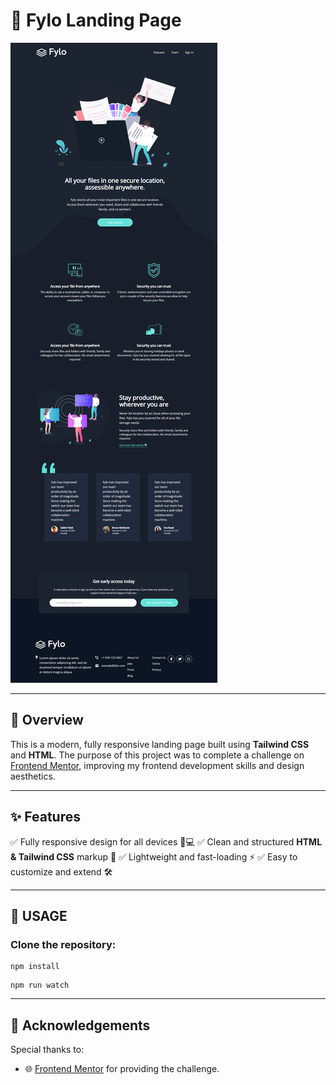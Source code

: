 # 📌 Fylo Landing Page

![🚀 Project Preview](fylo.png)

---

## 🌟 Overview
This is a modern, fully responsive landing page built using **Tailwind CSS** and **HTML**. The purpose of this project was to complete a challenge on [Frontend Mentor](https://www.frontendmentor.io/challenges/fylo-dark-theme-landing-page-5ca5f2d21e82137ec91a50fd), improving my frontend development skills and design aesthetics.

---

## ✨ Features
✅ Fully responsive design for all devices 📱💻
✅ Clean and structured **HTML & Tailwind CSS** markup 🎨
✅ Lightweight and fast-loading ⚡
✅ Easy to customize and extend 🛠️

---

## 🚀 USAGE
### Clone the repository:
```
npm install
```
```
npm run watch
```

---

## 🙌 Acknowledgements
Special thanks to:
- 🌐 [Frontend Mentor](https://www.frontendmentor.io/challenges/fylo-dark-theme-landing-page-5ca5f2d21e82137ec91a50fd) for providing the challenge.



